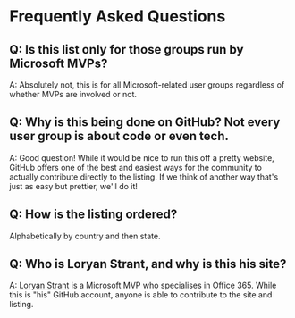 # Frequently Asked Questions

## Q: Is this list only for those groups run by Microsoft MVPs?
A: Absolutely not, this is for all Microsoft-related user groups regardless of whether MVPs are involved or not.

## Q: Why is this being done on GitHub? Not every user group is about code or even tech.
A: Good question! While it would be nice to run this off a pretty website, GitHub offers one of the best and easiest ways for the community to actually contribute directly to the listing. If we think of another way that's just as easy but prettier, we'll do it!

## Q: How is the listing ordered?
Alphabetically by country and then state.

## Q: Who is Loryan Strant, and why is this his site?
A: [Loryan Strant](https://www.loryanstrant.com) is a Microsoft MVP who specialises in Office 365. While this is "his" GitHub account, anyone is able to contribute to the site and listing.
